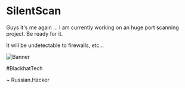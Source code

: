 # SilentScan

Guys it's me again ...
I am currently working on an huge port scanning project.
Be ready for it.

It will be undetectable to firewalls, etc...

![Banner](https://github.com/BlackhatTech/SilentScan/assets/159635610/e11497aa-92ad-4d04-9256-4a16f7d5563a)

#BlackhatTech

~ Russian.Hzcker
